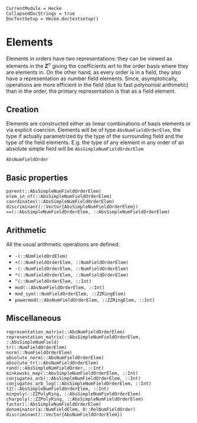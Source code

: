 ```@meta
CurrentModule = Hecke
CollapsedDocStrings = true
DocTestSetup = Hecke.doctestsetup()
```
# Elements

Elements in orders have two representations: they can be viewed as
elements in the $\mathbf Z^n$ giving the coefficients wrt to the order basis
where they are elements in. On the other hand, as every order is
in a field, they also have a representation as number field elements.
Since, asymptotically, operations are more efficient in the
field (due to fast polynomial arithmetic) than in the order, the primary
representation is that as a field element.

## Creation

Elements are constructed either as linear combinations of basis elements
or via explicit coercion. Elements will be of type `AbsNumFieldOrderElem`,
the type if actually parametrized by the type of the surrounding field and
the type of the field elements. E.g. the type of any element in any
order of an absolute simple field will be
`AbsSimpleNumFieldOrderElem`


```@docs
AbsNumFieldOrder
```

## Basic properties

```@docs
parent(::AbsSimpleNumFieldOrderElem)
elem_in_nf(::AbsSimpleNumFieldOrderElem)
coordinates(::AbsSimpleNumFieldOrderElem)
discriminant(::Vector{AbsSimpleNumFieldOrderElem})
==(::AbsSimpleNumFieldOrderElem, ::AbsSimpleNumFieldOrderElem)
```

## Arithmetic

All the usual arithmetic operations are defined:

- `-(::NUmFieldOrdElem)`
- `+(::NumFieldOrderElem, ::NumFieldOrderElem)`
- `-(::NumFieldOrderElem, ::NumFieldOrderElem)`
- `*(::NumFieldOrderElem, ::NumFieldOrderElem)`
- `^(::NumFieldOrderElem, ::Int)`
- `mod(::AbsNumFieldOrderElem, ::Int)`
- `mod_sym(::NumFieldOrderElem, ::ZZRingElem)`
- `powermod(::AbsNumFieldOrderElem, ::ZZRingElem, ::Int)`

## Miscellaneous

```@docs
representation_matrix(::AbsNumFieldOrderElem)
representation_matrix(::AbsSimpleNumFieldOrderElem, ::AbsSimpleNumField)
tr(::NumFieldOrderElem)
norm(::NumFieldOrderElem)
absolute_norm(::AbsNumFieldOrderElem)
absolute_tr(::AbsNumFieldOrderElem)
rand(::AbsSimpleNumFieldOrder, ::Int)
minkowski_map(::AbsSimpleNumFieldOrderElem, ::Int)
conjugates_arb(::AbsSimpleNumFieldOrderElem, ::Int)
conjugates_arb_log(::AbsSimpleNumFieldOrderElem, ::Int)
t2(::AbsSimpleNumFieldOrderElem, ::Int)
minpoly(::ZZPolyRing, ::AbsSimpleNumFieldOrderElem)
charpoly(::ZZPolyRing, ::AbsSimpleNumFieldOrderElem)
factor(::AbsSimpleNumFieldOrderElem)
denominator(a::NumFieldElem, O::RelNumFieldOrder)
discriminant(::Vector{AbsNumFieldOrderElem})
```

